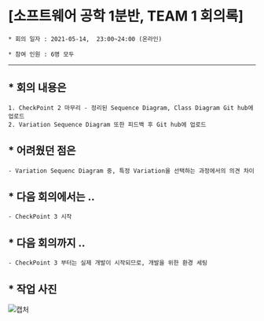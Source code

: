 


# [소프트웨어 공학 1분반,  TEAM 1 회의록]

```
* 회의 일자 : 2021-05-14,  23:00~24:00 (온라인)

* 참여 인원 : 6명 모두
```
---

## * 회의 내용은 

```
1. CheckPoint 2 마무리 - 정리된 Sequence Diagram, Class Diagram Git hub에 업로드
2. Variation Sequence Diagram 또한 피드백 후 Git hub에 업로드
```



## * 어려웠던 점은
```
- Variation Sequenc Diagram 중, 특정 Variation을 선택하는 과정에서의 의견 차이
```



## * 다음 회의에서는 ..
```
- CheckPoint 3 시작
```



## * 다음 회의까지 ..
```
- CheckPoint 3 부터는 실제 개발이 시작되므로, 개발을 위한 환경 세팅
```



## * 작업 사진 
![캡처](https://user-images.githubusercontent.com/33740149/118386990-73bad980-b656-11eb-9e43-a82ce0a12a5c.PNG)

